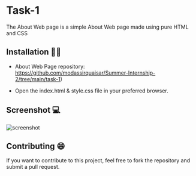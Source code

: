 # Task-1

The About Web page is a simple About Web page made using pure HTML and CSS

## Installation 👨‍💻 

* About Web Page repository: https://github.com/modassirquaisar/Summer-Internship-2/tree/main/task-1)

* Open the index.html & style.css file in your preferred browser.
## Screenshot 💻

![screenshot](https://github.com/modassirquaisar/Summer-Internship-2/blob/main/task-1/Screenshot%202023-08-09%20135840.png)

## Contributing 😄

If you want to contribute to this project, feel free to fork the repository and submit a pull request.

